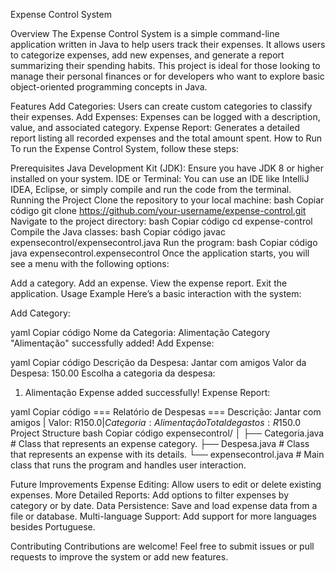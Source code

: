 Expense Control System

Overview
The Expense Control System is a simple command-line application written in Java to help users track their expenses. It allows users to categorize expenses, add new expenses, and generate a report summarizing their spending habits. This project is ideal for those looking to manage their personal finances or for developers who want to explore basic object-oriented programming concepts in Java.

Features
Add Categories: Users can create custom categories to classify their expenses.
Add Expenses: Expenses can be logged with a description, value, and associated category.
Expense Report: Generates a detailed report listing all recorded expenses and the total amount spent.
How to Run
To run the Expense Control System, follow these steps:

Prerequisites
Java Development Kit (JDK): Ensure you have JDK 8 or higher installed on your system.
IDE or Terminal: You can use an IDE like IntelliJ IDEA, Eclipse, or simply compile and run the code from the terminal.
Running the Project
Clone the repository to your local machine:
bash
Copiar código
git clone https://github.com/your-username/expense-control.git
Navigate to the project directory:
bash
Copiar código
cd expense-control
Compile the Java classes:
bash
Copiar código
javac expensecontrol/expensecontrol.java
Run the program:
bash
Copiar código
java expensecontrol.expensecontrol
Once the application starts, you will see a menu with the following options:

Add a category.
Add an expense.
View the expense report.
Exit the application.
Usage Example
Here’s a basic interaction with the system:

Add Category:

yaml
Copiar código
Nome da Categoria: Alimentação
Category "Alimentação" successfully added!
Add Expense:

yaml
Copiar código
Descrição da Despesa: Jantar com amigos
Valor da Despesa: 150.00
Escolha a categoria da despesa:
1. Alimentação
Expense added successfully!
Expense Report:

yaml
Copiar código
=== Relatório de Despesas ===
Descrição: Jantar com amigos | Valor: R$150.0 | Categoria: Alimentação
Total de gastos: R$150.0
Project Structure
bash
Copiar código
expensecontrol/
│
├── Categoria.java        # Class that represents an expense category.
├── Despesa.java          # Class that represents an expense with its details.
└── expensecontrol.java   # Main class that runs the program and handles user interaction.

Future Improvements
Expense Editing: Allow users to edit or delete existing expenses.
More Detailed Reports: Add options to filter expenses by category or by date.
Data Persistence: Save and load expense data from a file or database.
Multi-language Support: Add support for more languages besides Portuguese.

Contributing
Contributions are welcome! Feel free to submit issues or pull requests to improve the system or add new features.
